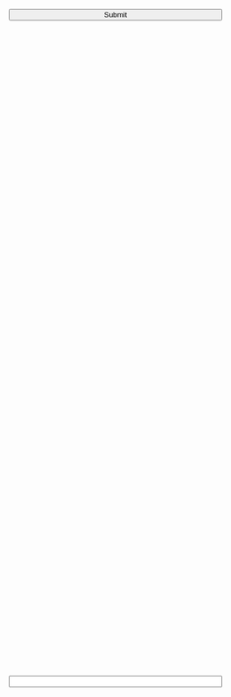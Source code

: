 <html>
<body>
<form id="form" onsubmit="return false;">
  <input   style=position:absolute;top:80%;left:5%;width:40%; type="text" id="userInput">
  <input   style=position:absolute;top:50%;left:5%;width:40%; type="submit"    onclick="name()">
</form>


<script src="http://code.jquery.com/jquery-1.4.2.min.js"></script>
<script>
  function name()
  {
  var input = document.getElementById("userInput");
  alert(input);
  }
</script>
